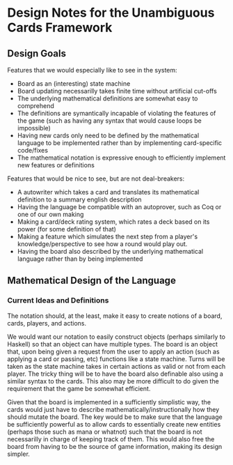 # Design Notes for the Unambiguous Cards Framework

## Design Goals

Features that we would especially like to see in the system:

- Board as an (interesting) state machine
- Board updating necessarilly takes finite time without artificial cut-offs
- The underlying mathematical definitions are somewhat easy to comprehend
- The definitions are symantically incapable of violating the features of the game (such as having any syntax that would cause loops be impossible)
- Having new cards only need to be defined by the mathematical language to be implemented rather than by implementing card-specific code/fixes
- The mathematical notation is expressive enough to efficiently implement new features or definitions

Features that would be nice to see, but are not deal-breakers:

- A autowriter which takes a card and translates its mathematical definition to a summary english description
- Having the language be compatible with an autoprover, such as Coq or one of our own making
- Making a card/deck rating system, which rates a deck based on its power (for some definition of that)
- Making a feature which simulates the next step from a player's knowledge/perspective to see how a round would play out.
- Having the board also described by the underlying mathematical language rather than by being implemented

## Mathematical Design of the Language

### Current Ideas and Definitions

The notation should, at the least, make it easy to create notions of a board, cards, players, and actions.

We would want our notation to easily construct objects (perhaps similarly to Haskell) so that an object can have multiple types. The board is an object that, upon being given a request from the user to apply an action (such as applying a card or passing, etc) functions like a state machine. Turns will be taken as the state machine takes in certain actions as valid or not from each player. The tricky thing will be to have the board also definable also using a similar syntax to the cards. This also may be more difficult to do given the requirement that the game be somewhat efficient.

Given that the board is implemented in a sufficiently simplistic way, the cards would just have to describe mathematically/instructionally how they should mutate the board. The key would be to make sure that the language be sufficiently powerful as to allow cards to essentially create new entities (perhaps those such as mana or whatnot) such that the board is not necessarilly in charge of keeping track of them. This would also free the board from having to be the source of game information, making its design simpler.
